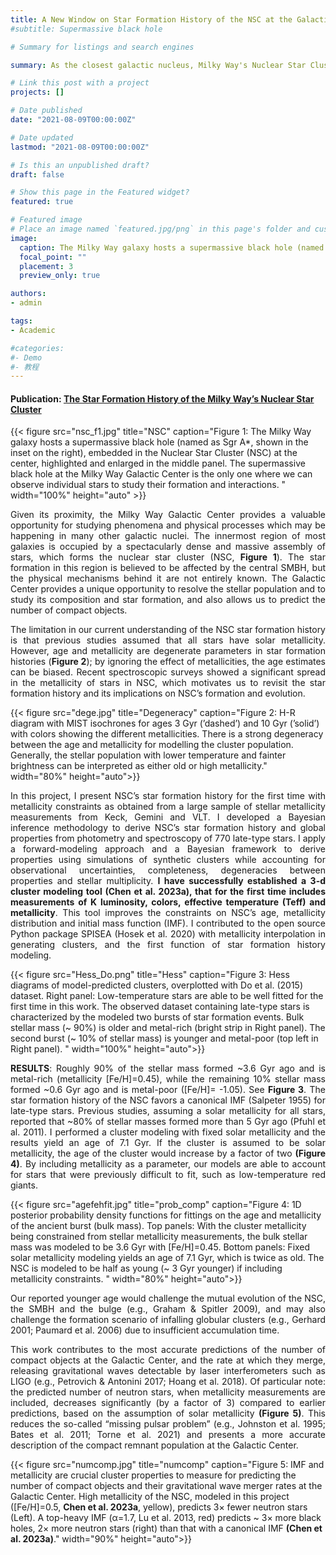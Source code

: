 ```yaml
---
title: A New Window on Star Formation History of the NSC at the Galactic Center
#subtitle: Supermassive black hole

# Summary for listings and search engines

summary: As the closest galactic nucleus, Milky Way's Nuclear Star Cluster (NSC) provides a unique opportunity to resolve the stellar population and to study its composition and star formation in this extreme environment. The limitation in our current understanding of the NSC star formation history is that previous studies assumed that all stars have solar metallicity. However, age and metallicity are degenerate parameters in star formation histories; by ignoring the effect of metallicities, the age estimates can be biased. Recent spectroscopic surveys showed a significant spread in the metallicity of stars in the NSC, which motivates us to revisit the star formation history and its implications on the formation and evolution of the NSC. In this talk I will present the star formation history of the NSC for the first time with metallicity constraints as obtained from large sample of stellar metallicity measurements from Keck, Gemini and VLT. The analysis shows significantly different star formation history than any previously published works. In addition, we test different initial mass functions for the first time simultaneously, and present more accurate estimates on the number of compact objects at the Galactic center. This project was published in the Astrophysical Journal titled <a href="https://doi.org/10.3847/1538-4357/aca8ad">The Star Formation History of the Milky Way’s Nuclear Star Cluster</a> in February 2023. 

# Link this post with a project
projects: []

# Date published
date: "2021-08-09T00:00:00Z"

# Date updated
lastmod: "2021-08-09T00:00:00Z"

# Is this an unpublished draft?
draft: false

# Show this page in the Featured widget?
featured: true

# Featured image
# Place an image named `featured.jpg/png` in this page's folder and customize its options here.
image:
  caption: The Milky Way galaxy hosts a supermassive black hole (named as Sgr A*, shown in the inset on the right), embedded in the Nuclear Star Cluster at the center, highlighted and enlarged in the middle panel. The supermassive black hole at the Milky Way Galactic Center is the only one where we can observe individual stars to study their formation and interactions.
  focal_point: ""
  placement: 3
  preview_only: true

authors:
- admin

tags:
- Academic

#categories:
#- Demo
#- 教程
---
```


#### Publication: [The Star Formation History of the Milky Way’s Nuclear Star Cluster](https://doi.org/10.3847/1538-4357/aca8ad)
  
{{< figure src="nsc_f1.jpg" title="NSC" caption="Figure 1: The Milky Way galaxy hosts a supermassive black hole (named as Sgr A*, shown in the inset on the right), embedded in the Nuclear Star Cluster (NSC) at the center, highlighted and enlarged in the middle panel. The supermassive black hole at the Milky Way Galactic Center is the only one where we can observe individual stars to study their formation and interactions. " width="100%" height="auto" >}}

<div style="text-align: justify">
	
Given its proximity, the Milky Way Galactic Center provides a valuable opportunity for studying phenomena and physical processes which may be happening in many other galactic nuclei. The innermost region of most galaxies is occupied by a spectacularly dense and massive assembly of stars, which forms the nuclear star cluster (NSC, **Figure 1**). The star formation in this region is believed to be affected by the central SMBH, but the physical mechanisms behind it are not entirely known. The Galactic Center provides a unique opportunity to resolve the stellar population and to study its composition and star formation, and also allows us to predict the number of compact objects. 

The limitation in our current understanding of the NSC star formation history is that previous studies assumed that all stars have solar metallicity. However, age and metallicity are degenerate parameters in star formation histories (**Figure 2**); by ignoring the effect of metallicities, the age estimates can be biased. ​​Recent spectroscopic surveys showed a significant spread in the metallicity of stars in NSC, which motivates us to revisit the star formation history and its implications on NSC’s formation and evolution.
</div>

{{< figure src="dege.jpg" title="Degeneracy" caption="Figure 2: H-R diagram with MIST isochrones for ages 3 Gyr (’dashed’) and 10 Gyr (’solid’) with colors showing the different metallicities. There is a strong degeneracy between the age and metallicity for modelling the cluster population. Generally, the stellar population with lower temperature and fainter brightness can be interpreted as either old or high metallicity." width="80%" height="auto">}}

<div style="text-align: justify">
	
In this project, I present NSC’s star formation history for the first time with metallicity constraints as obtained from a large sample of stellar metallicity measurements from Keck, Gemini and VLT. I developed a Bayesian inference methodology to derive NSC’s star formation history and global properties from photometry and spectroscopy of 770 late-type stars. I apply a forward-modeling approach and a Bayesian framework to derive properties using simulations of synthetic clusters while accounting for observational uncertainties, completeness, degeneracies between properties and stellar multiplicity. **I have successfully established a 3-d cluster modeling tool (Chen et al. 2023a), that for the first time includes measurements of K luminosity, colors, effective temperature (Teff) and metallicity**. This tool improves the constraints on NSC’s age, metallicity distribution and initial mass function (IMF). I contributed to the open source Python package SPISEA (Hosek et al. 2020) with metallicity interpolation in generating clusters, and the first function of star formation history modeling.
</div>

{{< figure src="Hess_Do.png" title="Hess" caption="Figure 3: Hess diagrams of model-predicted clusters, overplotted with Do et al. (2015) dataset. Right panel: Low-temperature stars are able to be well fitted for the first time in this work. The observed dataset containing late-type stars is characterized by the modeled two bursts of star formation events. Bulk stellar mass (~ 90%) is older and metal-rich (bright strip in Right panel). The second burst (~ 10% of stellar mass) is younger and metal-poor (top left in Right panel). " width="100%" height="auto">}}

<div style="text-align: justify">

**RESULTS**: Roughly 90% of the stellar mass formed ~3.6 Gyr ago and is metal-rich (metallicity [Fe/H]=0.45), while the remaining 10% stellar mass formed ~0.6 Gyr ago and is metal-poor ([Fe/H]= -1.05). See **Figure 3**. The star formation history of the NSC favors a canonical IMF (Salpeter 1955) for late-type stars. Previous studies, assuming a solar metallicity for all stars, reported that ~80% of stellar masses formed more than 5 Gyr ago (Pfuhl et al. 2011). I performed a cluster modeling with fixed solar metallicity and the results yield an age of 7.1 Gyr. If the cluster is assumed to be solar metallicity, the age of the cluster would increase by a factor of two **(Figure 4)**. By including metallicity as a parameter, our models are able to account for stars that were previously difficult to fit, such as low-temperature red giants. 
</div>

{{< figure src="agefehfit.jpg" title="prob_comp" caption="Figure 4: 1D posterior probability density functions for fittings on the age and metallicity of the ancient burst (bulk mass). Top panels: With the cluster metallicity being constrained from stellar metallicity measurements, the bulk stellar mass was modeled to be 3.6 Gyr with [Fe/H]=0.45. Bottom panels: Fixed solar metallicity modeling yields an age of 7.1 Gyr, which is twice as old. The NSC is modeled to be half as young (~ 3 Gyr younger) if including metallicity constraints. " width="80%" height="auto">}}

<div style="text-align: justify">
	
Our reported younger age would challenge the mutual evolution of the NSC, the SMBH and the bulge (e.g., Graham & Spitler 2009), and may also challenge the formation scenario of infalling globular clusters (e.g., Gerhard 2001; Paumard et al. 2006) due to insufficient accumulation time. 

This work contributes to the most accurate predictions of the number of compact objects at the Galactic Center, and the rate at which they merge, releasing gravitational waves detectable by laser interferometers such as LIGO (e.g., Petrovich & Antonini 2017; Hoang et al. 2018). Of particular note: the predicted number of neutron stars, when metallicity measurements are included, decreases significantly (by a factor of 3) compared to earlier predictions, based on the assumption of solar metallicity **(Figure 5)**. This reduces the so-called “missing pulsar problem” (e.g., Johnston et al. 1995; Bates et al. 2011; Torne et al. 2021) and presents a more accurate description of the compact remnant population at the Galactic Center.  
</div>

{{< figure src="numcomp.jpg" title="numcomp" caption="Figure 5: IMF and metallicity are crucial cluster properties to measure for predicting the number of compact objects and their gravitational wave merger rates at the Galactic Center. High metallicity of the NSC, modeled in this project ([Fe/H]=0.5, **Chen et al. 2023a**, yellow), predicts 3× fewer neutron stars (Left). A top-heavy IMF (α=1.7, Lu et al. 2013, red) predicts ~ 3× more black holes, 2× more neutron stars (right) than that with a canonical IMF **(Chen et al. 2023a)**." width="90%" height="auto">}}

